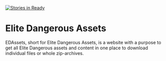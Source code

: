 [![Stories in Ready](https://badge.waffle.io/SpyTec/EDAssets.png?label=ready&title=Ready)](https://waffle.io/SpyTec/EDAssets)
# Elite Dangerous Assets
EDAssets, short for Elite Dangerous Assets, is a website with a purpose to get all Elite Dangerous assets and content in one place to download individual files or whole zip-archives.
